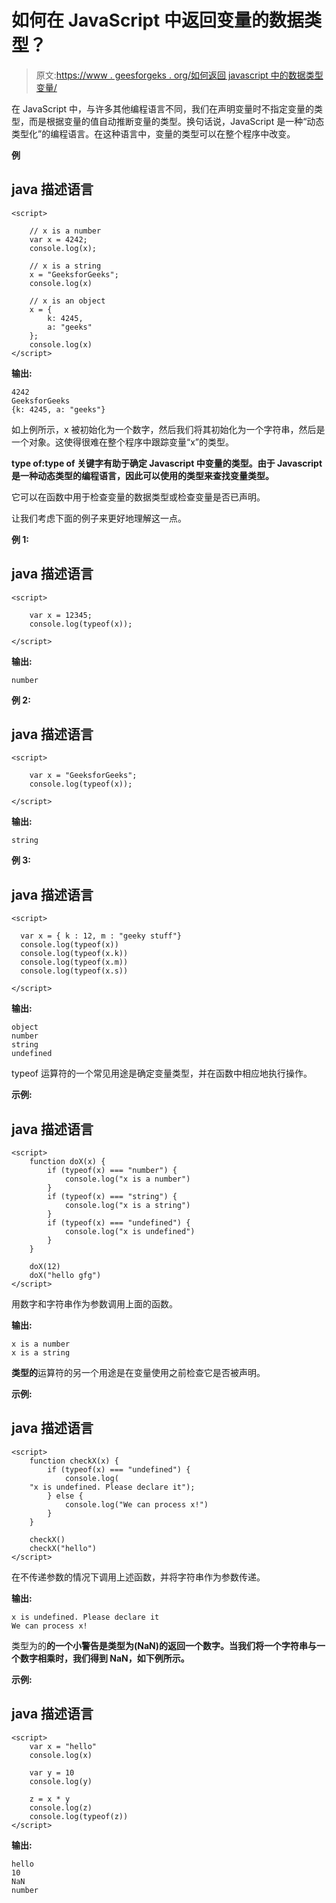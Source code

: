 # 如何在 JavaScript 中返回变量的数据类型？

> 原文:[https://www . geesforgeks . org/如何返回 javascript 中的数据类型变量/](https://www.geeksforgeeks.org/how-to-return-the-data-type-of-variable-in-javascript/)

在 JavaScript 中，与许多其他编程语言不同，我们在声明变量时不指定变量的类型，而是根据变量的值自动推断变量的类型。换句话说，JavaScript 是一种“动态类型化”的编程语言。在这种语言中，变量的类型可以在整个程序中改变。

**例**

## java 描述语言

```
<script>

    // x is a number
    var x = 4242;
    console.log(x);

    // x is a string
    x = "GeeksforGeeks";
    console.log(x)

    // x is an object
    x = {
        k: 4245,
        a: "geeks"
    }; 
    console.log(x)
</script>
```

**输出:**

```
4242
GeeksforGeeks
{k: 4245, a: "geeks"}
```

如上例所示，x 被初始化为一个数字，然后我们将其初始化为一个字符串，然后是一个对象。这使得很难在整个程序中跟踪变量“x”的类型。

**type of:**type of 关键字有助于确定 Javascript 中变量的类型。由于 Javascript 是一种动态类型的编程语言，因此可以使用的**类型来查找变量类型。**

它可以在函数中用于检查变量的数据类型或检查变量是否已声明。

让我们考虑下面的例子来更好地理解这一点。

**例 1:**

## java 描述语言

```
<script>

    var x = 12345;
    console.log(typeof(x));

</script>
```

**输出:**

```
number
```

**例 2:**

## java 描述语言

```
<script>

    var x = "GeeksforGeeks";
    console.log(typeof(x));

</script>
```

**输出:**

```
string
```

**例 3:**

## java 描述语言

```
<script>

  var x = { k : 12, m : "geeky stuff"}
  console.log(typeof(x))
  console.log(typeof(x.k))
  console.log(typeof(x.m))
  console.log(typeof(x.s))

</script>
```

**输出:**

```
object
number
string
undefined
```

typeof 运算符的一个常见用途是确定变量类型，并在函数中相应地执行操作。

**示例:**

## java 描述语言

```
<script>
    function doX(x) {
        if (typeof(x) === "number") {
            console.log("x is a number")
        }
        if (typeof(x) === "string") {
            console.log("x is a string")
        }
        if (typeof(x) === "undefined") {
            console.log("x is undefined")
        }
    }

    doX(12)
    doX("hello gfg")
</script>
```

用数字和字符串作为参数调用上面的函数。

**输出:**

```
x is a number
x is a string
```

**类型的**运算符的另一个用途是在变量使用之前检查它是否被声明。

**示例:**

## java 描述语言

```
<script>
    function checkX(x) {
        if (typeof(x) === "undefined") {
            console.log(
    "x is undefined. Please declare it");
        } else {
            console.log("We can process x!")
        }
    }

    checkX()
    checkX("hello")
</script>
```

在不传递参数的情况下调用上述函数，并将字符串作为参数传递。

**输出:**

```
x is undefined. Please declare it
We can process x!
```

类型为的**的一个小警告是类型为(NaN)的返回一个数字。当我们将一个字符串与一个数字相乘时，我们得到 NaN，如下例所示。**

**示例:**

## java 描述语言

```
<script>
    var x = "hello"
    console.log(x)

    var y = 10
    console.log(y)

    z = x * y
    console.log(z)
    console.log(typeof(z))
</script>
```

**输出:**

```
hello
10
NaN
number
```